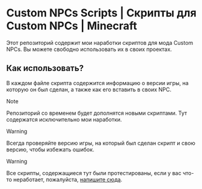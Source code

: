 # Custom NPCs Scripts | Скрипты для Custom NPCs | Minecraft
Этот репозиторий содержит мои наработки скриптов для мода Custom NPCs. Вы можете свободно использовать их в своих проектах.

## Как использовать?
В каждом файле скрипта содержится информацию о версии игры, на которую он был сделан, а также как его вставить в своих NPC.

> [!NOTE]
> Репозиторий со временем будет дополнятся новыми скриптами. Тут содержатся исключительно мои наработки.

> [!WARNING]
> Всегда проверяйте версию игры, на который был сделан скрипт и свою версию, чтобы избежать ошибок.

> [!WARNING]
> Все скрипты, содержащиеся тут были протестированы, если у вас что-то неработает, пожалуйста, [напишите сюда](https://github.com/Rimjact/custom-npcs-scripts/issues).
